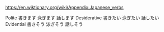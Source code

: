 
https://en.wiktionary.org/wiki/Appendix:Japanese_verbs

Polite        書きます 	泳ぎます 話します
Desiderative  書きたい  泳ぎたい 話したい
Evidential    書きそう  泳ぎそう 話しそう
